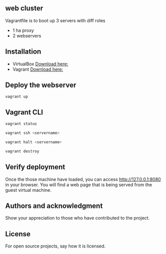 ## web cluster
Vagrantfile is to boot up 3 servers with diff roles
- 1 ha proxy
- 2 webservers

## Installation
- VirtualBox [Download here:](https://www.virtualbox.org/wiki/Downloads)
- Vagrant [Download here:](https://developer.hashicorp.com/vagrant/downloads)

## Deploy the webserver
```
vagrant up
```

## Vagrant CLI
```sh
vagrant status

vagrant ssh <servername>

vagrant halt <servername>

vagrant destroy
```

## Verify deployment
Once the those machine have loaded, you can access http://127.0.0.1:8080 in your browser. You will find a web page that is being served from the guest virtual machine.

## Authors and acknowledgment
Show your appreciation to those who have contributed to the project.

## License
For open source projects, say how it is licensed.
